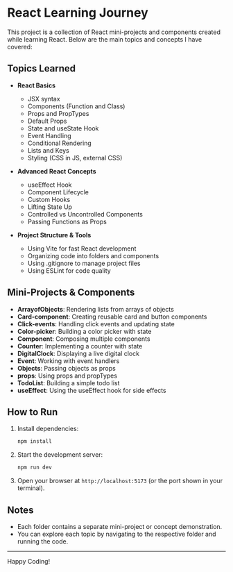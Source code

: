 # React Learning Journey

This project is a collection of React mini-projects and components created while learning React. Below are the main topics and concepts I have covered:

## Topics Learned

- **React Basics**
  - JSX syntax
  - Components (Function and Class)
  - Props and PropTypes
  - Default Props
  - State and useState Hook
  - Event Handling
  - Conditional Rendering
  - Lists and Keys
  - Styling (CSS in JS, external CSS)

- **Advanced React Concepts**
  - useEffect Hook
  - Component Lifecycle
  - Custom Hooks
  - Lifting State Up
  - Controlled vs Uncontrolled Components
  - Passing Functions as Props

- **Project Structure & Tools**
  - Using Vite for fast React development
  - Organizing code into folders and components
  - Using .gitignore to manage project files
  - Using ESLint for code quality

## Mini-Projects & Components

- **ArrayofObjects**: Rendering lists from arrays of objects
- **Card-component**: Creating reusable card and button components
- **Click-events**: Handling click events and updating state
- **Color-picker**: Building a color picker with state
- **Component**: Composing multiple components
- **Counter**: Implementing a counter with state
- **DigitalClock**: Displaying a live digital clock
- **Event**: Working with event handlers
- **Objects**: Passing objects as props
- **props**: Using props and propTypes
- **TodoList**: Building a simple todo list
- **useEffect**: Using the useEffect hook for side effects

## How to Run

1. Install dependencies:
   ```bash
   npm install
   ```
2. Start the development server:
   ```bash
   npm run dev
   ```
3. Open your browser at `http://localhost:5173` (or the port shown in your terminal).

## Notes
- Each folder contains a separate mini-project or concept demonstration.
- You can explore each topic by navigating to the respective folder and running the code.

---
Happy Coding!
